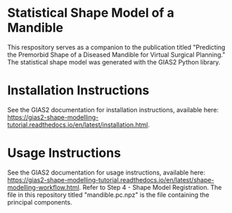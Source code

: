 # Statistical Shape Model of a Mandible

This respository serves as a companion to the publication titled "Predicting the Premorbid Shape of a Diseased Mandible for Virtual Surgical Planning." The statistical shape model was generated with the GIAS2 Python library. 

# Installation Instructions

See the GIAS2 documentation for installation instructions, available here: https://gias2-shape-modelling-tutorial.readthedocs.io/en/latest/installation.html.

# Usage Instructions

See the GIAS2 documentation for usage instructions, available here: https://gias2-shape-modelling-tutorial.readthedocs.io/en/latest/shape-modelling-workflow.html. Refer to Step 4 - Shape Model Registration. The file in this repository titled "mandible.pc.npz" is the file containing the principal components.
